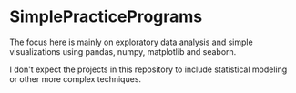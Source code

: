 # SimplePracticePrograms
The focus here is mainly on exploratory data analysis and simple visualizations using pandas, numpy, matplotlib and seaborn. 

I don't expect the projects in this repository to include statistical modeling or other more complex techniques.
